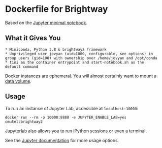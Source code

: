 # Dockerfile for Brightway

Based on the [Jupyter minimal notebook](https://github.com/jupyter/docker-stacks/tree/master/minimal-notebook).

## What it Gives You

    * Miniconda, Python 3.8 & brightway2 framework
    * Unprivileged user jovyan (uid=1000, configurable, see options) in group users (gid=100) with ownership over /home/jovyan and /opt/conda
    * tini as the container entrypoint and start-notebook.sh as the default command

Docker instances are ephemeral. You will almost certainly want to mount a [data volume](https://docs.docker.com/storage/volumes/).

## Usage

To run an instance of Jupyter Lab, accessible at `localhost:10000`:

    docker run --rm -p 10000:8888 -e JUPYTER_ENABLE_LAB=yes cmutel:brightway2

Jupyterlab also allows you to run iPython sessions or even a terminal.

See the [Jupyter documentation](https://github.com/jupyter/docker-stacks) for more usage options.
